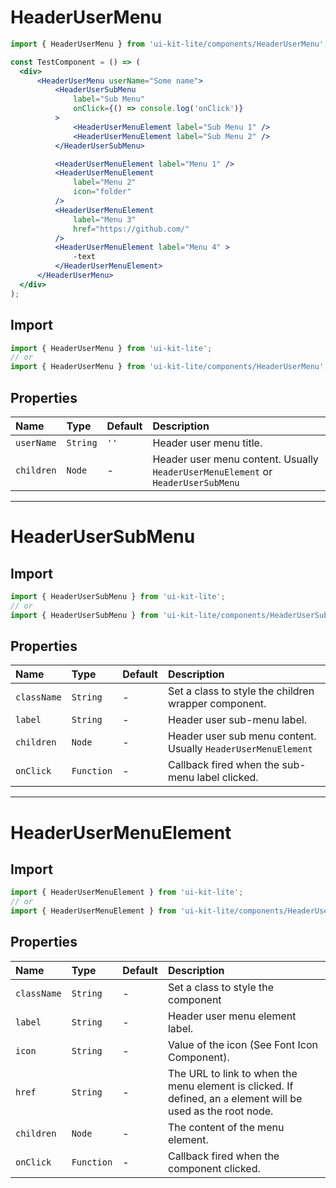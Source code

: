 ﻿# HeaderUserMenu

<!-- example -->
```jsx
import { HeaderUserMenu } from 'ui-kit-lite/components/HeaderUserMenu';

const TestComponent = () => (
  <div>
      <HeaderUserMenu userName="Some name">
          <HeaderUserSubMenu
              label="Sub Menu"
              onClick={() => console.log('onClick')}
          >
              <HeaderUserMenuElement label="Sub Menu 1" />
              <HeaderUserMenuElement label="Sub Menu 2" />
          </HeaderUserSubMenu>

          <HeaderUserMenuElement label="Menu 1" />
          <HeaderUserMenuElement
              label="Menu 2"
              icon="folder"
          />
          <HeaderUserMenuElement
              label="Menu 3"
              href="https://github.com/"
          />
          <HeaderUserMenuElement label="Menu 4" >
              -text
          </HeaderUserMenuElement>
      </HeaderUserMenu>
  </div>
);
```

## Import
```jsx
import { HeaderUserMenu } from 'ui-kit-lite';
// or
import { HeaderUserMenu } from 'ui-kit-lite/components/HeaderUserMenu';
```

## Properties

| Name       | Type     | Default | Description                                                                      |
|:-----------|:---------|:--------|:---------------------------------------------------------------------------------|
| `userName` | `String` | `''`    | Header user menu title.                                                          |
| `children` | `Node`   | -       | Header user menu content. Usually `HeaderUserMenuElement` or `HeaderUserSubMenu` |

___

# HeaderUserSubMenu

## Import
```jsx
import { HeaderUserSubMenu } from 'ui-kit-lite';
// or
import { HeaderUserSubMenu } from 'ui-kit-lite/components/HeaderUserSubMenu';
```

## Properties

| Name        | Type       | Default | Description                                                   |
|:------------|:-----------|:--------|:--------------------------------------------------------------|
| `className` | `String`   | -       | Set a class to style the children wrapper component.          |
| `label`     | `String`   | -       | Header user sub-menu label.                                   |
| `children`  | `Node`     | -       | Header user sub menu content. Usually `HeaderUserMenuElement` |
| `onClick`   | `Function` | -       | Callback fired when the sub-menu label clicked.               |

___

# HeaderUserMenuElement

## Import
```jsx
import { HeaderUserMenuElement } from 'ui-kit-lite';
// or
import { HeaderUserMenuElement } from 'ui-kit-lite/components/HeaderUserMenuElement';
```

## Properties

| Name        | Type       | Default | Description                                                                                                    |
|:------------|:-----------|:--------|:---------------------------------------------------------------------------------------------------------------|
| `className` | `String`   | -       | Set a class to style the component                                                                             |
| `label`     | `String`   | -       | Header user menu element label.                                                                                |
| `icon`      | `String`   | -       | Value of the icon (See Font Icon Component).                                                                   |
| `href`      | `String`   | -       | The URL to link to when the menu element is clicked. If defined, an `a` element will be used as the root node. |
| `children`  | `Node`     | -       | The content of the menu element.                                                                               |
| `onClick`   | `Function` | -       | Callback fired when the component clicked.                                                                     |